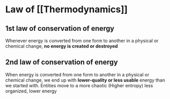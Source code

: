 # Law of [[Thermodynamics]]

## 1st law of conservation of energy
Whenever energy is converted from one form to another in a physical or chemical change, **no energy is created or destroyed**

## 2nd law of conservation of energy
When energy is converted from one form to another in a physical or chemical change, we end up with **lower-quality or less usable** energy than we started with. Entities move to a more chaotic (Higher entropy) less organized, lower energy
